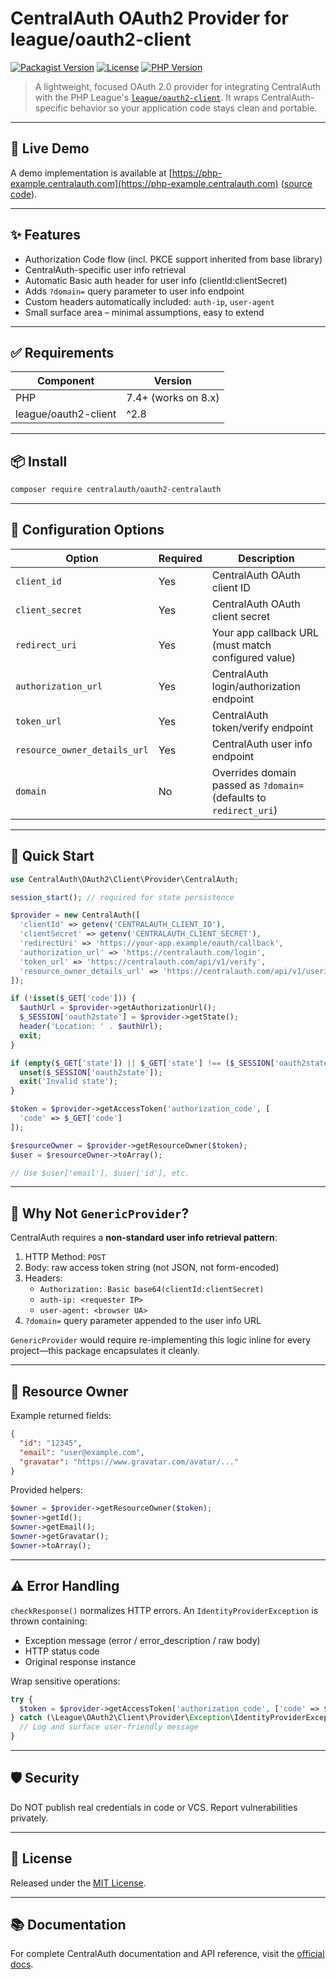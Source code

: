 # CentralAuth OAuth2 Provider for league/oauth2-client

[![Packagist Version](https://img.shields.io/packagist/v/centralauth/oauth2-centralauth.svg)](https://packagist.org/packages/centralauth/oauth2-centralauth)
[![License](https://img.shields.io/packagist/l/centralauth/oauth2-centralauth.svg)](LICENSE)
[![PHP Version](https://img.shields.io/packagist/php-v/centralauth/oauth2-centralauth.svg)](https://www.php.net/)

>A lightweight, focused OAuth 2.0 provider for integrating CentralAuth with the PHP League's [`league/oauth2-client`](https://github.com/thephpleague/oauth2-client). It wraps CentralAuth-specific behavior so your application code stays clean and portable.

--- 

## 🎯 Live Demo
A demo implementation is available at [https://php-example.centralauth.com](https://php-example.centralauth.com) ([source code](https://github.com/CentralAuth/CentralAuth-PHP-example)).

---

## ✨ Features
* Authorization Code flow (incl. PKCE support inherited from base library)
* CentralAuth-specific user info retrieval
* Automatic Basic auth header for user info (clientId:clientSecret)
* Adds `?domain=` query parameter to user info endpoint
* Custom headers automatically included: `auth-ip`, `user-agent`
* Small surface area – minimal assumptions, easy to extend

---

## ✅ Requirements
| Component            | Version             |
| -------------------- | ------------------- |
| PHP                  | 7.4+ (works on 8.x) |
| league/oauth2-client | ^2.8                |

---

## 📦 Install
```bash
composer require centralauth/oauth2-centralauth
```

---

## 🔧 Configuration Options
| Option                       | Required | Description                                                        |
| ---------------------------- | -------- | ------------------------------------------------------------------ |
| `client_id`                  | Yes      | CentralAuth OAuth client ID                                        |
| `client_secret`              | Yes      | CentralAuth OAuth client secret                                    |
| `redirect_uri`               | Yes      | Your app callback URL (must match configured value)                |
| `authorization_url`          | Yes      | CentralAuth login/authorization endpoint                           |
| `token_url`                  | Yes      | CentralAuth token/verify endpoint                                  |
| `resource_owner_details_url` | Yes      | CentralAuth user info endpoint                                     |
| `domain`                     | No       | Overrides domain passed as `?domain=` (defaults to `redirect_uri`) |

---

## 🚀 Quick Start
```php
use CentralAuth\OAuth2\Client\Provider\CentralAuth;

session_start(); // required for state persistence

$provider = new CentralAuth([
  'clientId' => getenv('CENTRALAUTH_CLIENT_ID'),
  'clientSecret' => getenv('CENTRALAUTH_CLIENT_SECRET'),
  'redirectUri' => 'https://your-app.example/oauth/callback',
  'authorization_url' => 'https://centralauth.com/login',
  'token_url' => 'https://centralauth.com/api/v1/verify',
  'resource_owner_details_url' => 'https://centralauth.com/api/v1/userinfo'
]);

if (!isset($_GET['code'])) {
  $authUrl = $provider->getAuthorizationUrl();
  $_SESSION['oauth2state'] = $provider->getState();
  header('Location: ' . $authUrl);
  exit;
}

if (empty($_GET['state']) || $_GET['state'] !== ($_SESSION['oauth2state'] ?? null)) {
  unset($_SESSION['oauth2state']);
  exit('Invalid state');
}

$token = $provider->getAccessToken('authorization_code', [
  'code' => $_GET['code']
]);

$resourceOwner = $provider->getResourceOwner($token);
$user = $resourceOwner->toArray();

// Use $user['email'], $user['id'], etc.
```

---

## 🧠 Why Not `GenericProvider`?
CentralAuth requires a **non-standard user info retrieval pattern**:
1. HTTP Method: `POST`
2. Body: raw access token string (not JSON, not form-encoded)
3. Headers:
   * `Authorization: Basic base64(clientId:clientSecret)`
   * `auth-ip: <requester IP>`
   * `user-agent: <browser UA>`
4. `?domain=` query parameter appended to the user info URL

`GenericProvider` would require re-implementing this logic inline for every project—this package encapsulates it cleanly.

---

## 👤 Resource Owner
Example returned fields:
```json
{
  "id": "12345",
  "email": "user@example.com",
  "gravatar": "https://www.gravatar.com/avatar/..."
}
```
Provided helpers:
```php
$owner = $provider->getResourceOwner($token);
$owner->getId();
$owner->getEmail();
$owner->getGravatar();
$owner->toArray();
```

---

## ⚠️ Error Handling
`checkResponse()` normalizes HTTP errors. An `IdentityProviderException` is thrown containing:
* Exception message (error / error_description / raw body)
* HTTP status code
* Original response instance

Wrap sensitive operations:
```php
try {
  $token = $provider->getAccessToken('authorization_code', ['code' => $_GET['code']]);
} catch (\League\OAuth2\Client\Provider\Exception\IdentityProviderException $e) {
  // Log and surface user-friendly message
}
```

---
## 🛡 Security
Do NOT publish real credentials in code or VCS.
Report vulnerabilities privately.

---

## 📄 License
Released under the [MIT License](LICENSE).

---

## 📚 Documentation
For complete CentralAuth documentation and API reference, visit the [official docs](https://docs.centralauth.com).